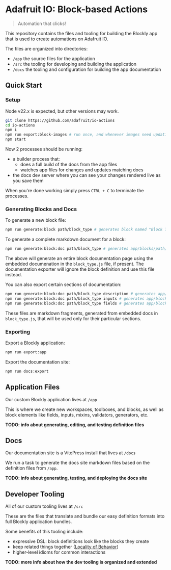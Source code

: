 # Adafruit IO: Block-based Actions

> Automation that clicks!

This repository contains the files and tooling for building the Blockly app
that is used to create automations on Adafruit IO.

The files are organized into directories:
- `/app` the source files for the application
- `/src` the tooling for developing and building the application
- `/docs` the tooling and configuration for building the app documentation

## Quick Start

### Setup

Node v22.x is expected, but other versions may work.

```sh
git clone https://github.com/adafruit/io-actions
cd io-actions
npm i
npm run export:block-images # run once, and whenever images need updating
npm start
```

Now 2 processes should be running:
- a builder process that:
    - does a full build of the docs from the app files
    - watches app files for changes and updates matching docs
- the docs dev server where you can see your changes rendered live as you save them

When you're done working simply press `CTRL + C` to terminate the processes.

### Generating Blocks and Docs

To generate a new block file:
```sh
npm run generate:block path/block_type # generates block named "Block Type" at app/blocks/path/block_type.js
```

To generate a complete markdown document for a block:
```sh
npm run generate:block:doc path/block_type # generates app/blocks/path/block_type.md
```
The above will generate an entire block documentation page using the embedded documenation in the `block_type.js` file, if present. The documentation exporter will ignore the block definition and use this file instead.

You can also export certain sections of documentation:
```sh
npm run generate:block:doc path/block_type description # generates app/blocks/path/block_type.description.md
npm run generate:block:doc path/block_type inputs # generates app/blocks/path/block_type.inputs.md
npm run generate:block:doc path/block_type fields # generates app/blocks/path/block_type.fields.md
```

These files are markdown fragments, generated from embedded docs in `block_type.js`, that will be used only for their particular sections.

### Exporting

Export a Blockly application:
```sh
npm run export:app
```

Export the documentation site:
```sh
npm run docs:export
```


## Application Files

Our custom Blockly application lives at `/app`

This is where we create new workspaces, toolboxes, and blocks, as well as block
elements like fields, inputs, mixins, validators, generators, etc.

**TODO: info about generating, editing, and testing definition files**


## Docs

Our documentation site is a VitePress install that lives at `/docs`

We run a task to generate the docs site markdown files based on the definition
files from `/app`.

**TODO: info about generating, testing, and deploying the docs site**


## Developer Tooling

All of our custom tooling lives at `/src`

These are the files that translate and bundle our easy definition formats into
full Blockly application bundles.

Some benefits of this tooling include:
- expressive DSL: block definitions look like the blocks they create
- keep related things together ([Locality of Behavior](https://htmx.org/essays/locality-of-behaviour/))
- higher-level idioms for common interactions

**TODO: more info about how the dev tooling is organized and extended**
